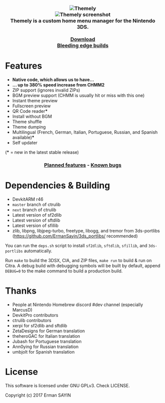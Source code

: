 <h3 align="center"><img src="https://github.com/ErmanSayin/Themely/raw/master/meta/banner_3ds.png" alt="Themely"/><br/>
<img src="https://3dsthem.es/app/screenshot.png" alt="Themely screenshot"/><br/>
<b>Themely</b> is a custom home menu manager for the Nintendo 3DS.<br/><br/>
<a href="https://github.com/ErmanSayin/Themely/releases/latest">Download</a><br/>
<a href="https://3dsthem.es/app">Bleeding edge builds</a></h3>

# Features
- **Native code, which allows us to have...**
- **... up to 380% speed increase from CHMM2**
- ZIP support (ignores invalid ZIPs)
- BGM preview support (CHMM is usually hit or miss with this one)
- Instant theme preview
- Fullscreen preview
- QR Code reader<b>&#x002A;</b>
- Install without BGM
- Theme shuffle
- Theme dumping
- Multilingual (French, German, Italian, Portuguese, Russian, and Spanish available)<b>&#x002A;</b>
- Self updater

(<b>&#x002A;</b> = new in the latest stable release)

<h3 align="center">
<a href="https://github.com/ErmanSayin/Themely/issues?q=is%3Aissue+is%3Aopen+label%3Aenhancement">Planned features</a> - <a href="https://github.com/ErmanSayin/Themely/issues?q=is%3Aissue+is%3Aopen+label%3Abug">Known bugs</a>
</h3>

# Dependencies & Building
- DevkitARM r46
- `master` branch of ctrulib
- `next` branch of ctrulib
- Latest version of sf2dlib
- Latest version of sftdlib
- Latest version of sfillib
- zlib, libpng, libjpeg-turbo, freetype, libogg, and tremor from 3ds-portlibs (https://github.com/ErmanSayin/3ds_portlibs/ recommended)

You can run the `deps.sh` script to install `sf2dlib`, `sftdlib`, `sfillib`, and `3ds-portlibs` automatically.

Run `make` to build the 3DSX, CIA, and ZIP files,  `make run` to build & run on Citra. A debug build with debugging symbols will be built by default, append `DEBUG=0` to the make command to build a production build.

# Thanks
- People at Nintendo Homebrew discord #dev channel (especially MarcusD)
- DevkitPro contributors
- ctrulib contributors
- xerpi for sf2dlib and sftdlib
- ZetaDesigns for German translation
- theheroGAC for Italian translation
- Jubash for Portuguese translation
- Ann0ying for Russian translation
- umbjolt for Spanish translation

# License
This software is licensed under GNU GPLv3. Check LICENSE.

Copyright (c) 2017 Erman SAYIN
